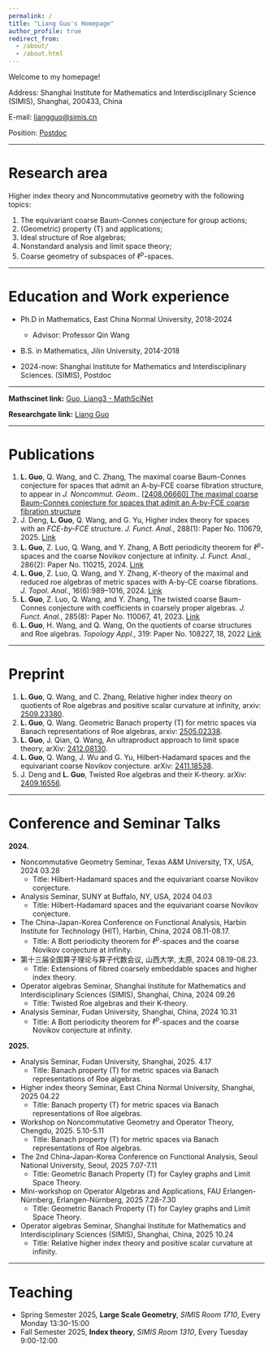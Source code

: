```yaml
---
permalink: /
title: "Liang Guo's Homepage"
author_profile: true
redirect_from: 
  - /about/
  - /about.html
---
```



Welcome to my homepage!

Address: Shanghai Institute for Mathematics and Interdisciplinary Science (SIMIS), Shanghai, 200433, China

E-mail: liangguo@simis.cn 

Position: [Postdoc](https://www.simis.cn/liang-guo/)

------

Research area
======
Higher index theory and Noncommutative geometry with the following topics:

 1. The equivariant coarse Baum-Connes conjecture for group actions;
 2. (Geometric) property (T) and applications;
 3. Ideal structure of Roe algebras;
 4. Nonstandard analysis and limit space theory;
 5. Coarse geometry of subspaces of $\ell^p$-spaces.

------



Education and Work experience
======

- Ph.D in Mathematics, East China Normal University, 2018-2024
  -  Advisor: Professor Qin Wang

- B.S. in Mathematics, Jilin University, 2014-2018

* 2024-now: Shanghai Institute for Mathematics and Interdisciplinary Sciences. (SIMIS), Postdoc



------



**Mathscinet link:** [Guo, Liang3 - MathSciNet](https://mathscinet.ams.org/mathscinet/author?authorId=1523762)

**Researchgate link:** [Liang Guo](https://www.researchgate.net/profile/Liang-Guo-32?ev=hdr_xprf)



------



# Publications

1. **L. Guo**, Q. Wang, and C. Zhang, The maximal coarse Baum-Connes conjecture for spaces that admit an A-by-FCE coarse fibration structure, to appear in *J. Noncommut. Geom.*. [[2408.06660\] The maximal coarse Baum-Connes conjecture for spaces that admit an A-by-FCE coarse fibration structure](https://arxiv.org/abs/2408.06660)
2. J. Deng, **L. Guo**, Q. Wang, and G. Yu, Higher index theory for spaces with an *FCE-by-FCE* structure. *J. Funct. Anal.*, 288(1): Paper No. 110679, 2025. [Link](https://doi.org/10.1016/j.jfa.2024.110679)
3. **L. Guo**, Z. Luo, Q. Wang, and Y. Zhang, A Bott periodicity theorem for $\ell^p$-spaces and the coarse Novikov conjecture at infinity. *J. Funct. Anal.*, 286(2): Paper No. 110215, 2024. [Link](https://doi.org/10.1016/j.jfa.2023.110215)
4. **L. Guo**, Z. Luo, Q. Wang, and Y. Zhang, $K$-theory of the maximal and reduced roe algebras of metric spaces with A-by-CE coarse fibrations. *J. Topol. Anal.*, 16(6):989–1016, 2024. [Link](https://doi.org/10.1142/S1793525323500073)
5. **L. Guo**, Z. Luo, Q. Wang, and Y. Zhang, The twisted coarse Baum-Connes conjecture with coefficients in coarsely proper algebras. *J. Funct. Anal.*, 285(8): Paper No. 110067, 41, 2023. [Link](https://doi.org/10.1016/j.jfa.2023.110067)
6. **L. Guo**, H. Wang, and Q. Wang, On the quotients of coarse structures and Roe algebras. *Topology Appl.*, 319: Paper No. 108227, 18, 2022 [Link](https://doi.org/10.1016/j.topol.2022.108227)



------



Preprint
======

1. **L. Guo**, Q. Wang, and C. Zhang, Relative higher index theory on quotients of Roe algebras and positive scalar curvature at infinity, arxiv: [2509.23380](https://arxiv.org/abs/2509.23380).
2. **L. Guo**, Q. Wang. Geometric Banach property (T) for metric spaces via Banach representations of Roe algebras, arxiv: [2505.02338](https://arxiv.org/abs/2505.02338).
3. **L. Guo**, J. Qian, Q. Wang, An ultraproduct approach to limit space theory, arXiv: [2412.08130](https://arxiv.org/abs/2412.08130).
4. **L. Guo**, Q. Wang, J. Wu and G. Yu, Hilbert-Hadamard spaces and the equivariant coarse Novikov conjecture. arXiv: [2411.18538](https://arxiv.org/abs/2411.18538).
5. J. Deng and **L. Guo**, Twisted Roe algebras and their K-theory. arXiv: [2409.16556](https://arxiv.org/abs/2409.16556).



------



Conference and Seminar Talks
======

**2024.**

- Noncommutative Geometry Seminar, Texas A&M University, TX, USA, 2024 03.28 
  - Title: Hilbert-Hadamard spaces and the equivariant coarse Novikov conjecture.
- Analysis Seminar, SUNY at Buffalo, NY, USA, 2024 04.03 
  - Title: Hilbert-Hadamard spaces and the equivariant coarse Novikov conjecture.
- The China-Japan-Korea Conference on Functional Analysis, Harbin Institute for Technology (HIT), Harbin, China, 2024 08.11-08.17. 
  - Title: A Bott periodicity theorem for $\ell^p$-spaces and the coarse Novikov conjecture at infinity.
- 第十三届全国算子理论与算子代数会议, 山西大学, 太原, 2024 08.19-08.23.
  - Title: Extensions of fibred coarsely embeddable spaces and higher index theory.
- Operator algebras Seminar, Shanghai Institute for Mathematics and Interdisciplinary Sciences (SIMIS), Shanghai, China, 2024 09.26
  - Title: Twisted Roe algebras and their K-theory.
- Analysis Seminar, Fudan University, Shanghai, China, 2024 10.31 
  - Title: A Bott periodicity theorem for $\ell^p$-spaces and the coarse Novikov conjecture at infinity.

**2025.**

- Analysis Seminar, Fudan University, Shanghai, 2025. 4.17
  - Title: Banach property (T) for metric spaces via Banach representations of Roe algebras.
- Higher index theory Seminar, East China Normal University, Shanghai, 2025 04.22
  - Title: Banach property (T) for metric spaces via Banach representations of Roe algebras.
- Workshop on Noncommutative Geometry and Operator Theory, Chengdu, 2025. 5.10-5.11
  - Title: Banach property (T) for metric spaces via Banach representations of Roe algebras.
- The 2nd China-Japan-Korea Conference on Functional Analysis, Seoul National University, Seoul, 2025 7.07-7.11 
  - Title: Geometric Banach Property (T) for Cayley graphs and Limit Space Theory.
- Mini-workshop on Operator Algebras and Applications, FAU Erlangen-Nürnberg, Erlangen-Nürnberg, 2025 7.28-7.30 
  - Title: Geometric Banach Property (T) for Cayley graphs and Limit Space Theory.
- Operator algebras Seminar, Shanghai Institute for Mathematics and Interdisciplinary Sciences (SIMIS), Shanghai, China, 2025 10.24
  - Title: Relative higher index theory and positive scalar curvature at infinity.

------



Teaching
======

- Spring Semester 2025, **Large Scale Geometry**, *SIMIS Room 1710*, Every Monday 13:30-15:00
- Fall Semester 2025, **Index theory**, *SIMIS Room 1310*, Every Tuesday 9:00-12:00
